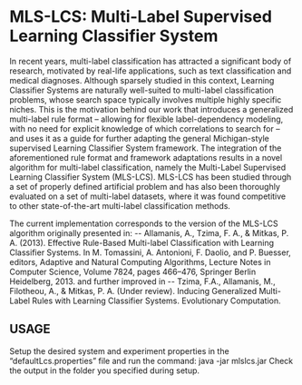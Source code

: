 MLS-LCS: Multi-Label Supervised Learning Classifier System
==========================================================
In recent years, multi-label classification has attracted a significant body of research, motivated by real-life applications, such as text classification and medical diagnoses. Although sparsely studied in this context, Learning Classifier Systems are naturally well-suited to multi-label classification problems, whose search space typically involves multiple highly specific niches. 
This is the motivation behind our work that introduces a generalized multi-label rule format – allowing for flexible label-dependency modeling, with no need for explicit knowledge of which correlations to search for – and uses it as a guide for further adapting the general Michigan-style supervised Learning Classifier System framework. 
The integration of the aforementioned rule format and framework adaptations results in a novel algorithm for multi-label classification, namely the Multi-Label Supervised Learning Classifier System (MLS-LCS). MLS-LCS has been studied through a set of properly defined artificial problem and has also been thoroughly evaluated on a set of multi-label datasets, where it was found competitive to other state-of-the-art multi-label classification methods.

The current implementation corresponds to the version of the MLS-LCS algorithm originally presented in:
-- Allamanis, A., Tzima, F. A., & Mitkas, P. A. (2013). Effective Rule-Based Multi-label Classification with Learning Classifier Systems. In M. Tomassini, A. Antonioni, F. Daolio, and P. Buesser, editors, Adaptive and Natural Computing Algorithms, Lecture Notes in Computer Science, Volume 7824, pages 466–476, Springer Berlin Heidelberg, 2013. 
and further improved in 
-- Tzima, F.A., Allamanis, M., Filotheou, A., & Mitkas, P. A. (Under review). Inducing Generalized Multi-Label Rules with Learning Classifier Systems. Evolutionary Computation.

USAGE
------
Setup the desired system and experiment properties in the “defaultLcs.properties” file and run the command:
	java -jar mlslcs.jar
Check the output in the <outputDir> folder you specified during setup. 


			
	
	
